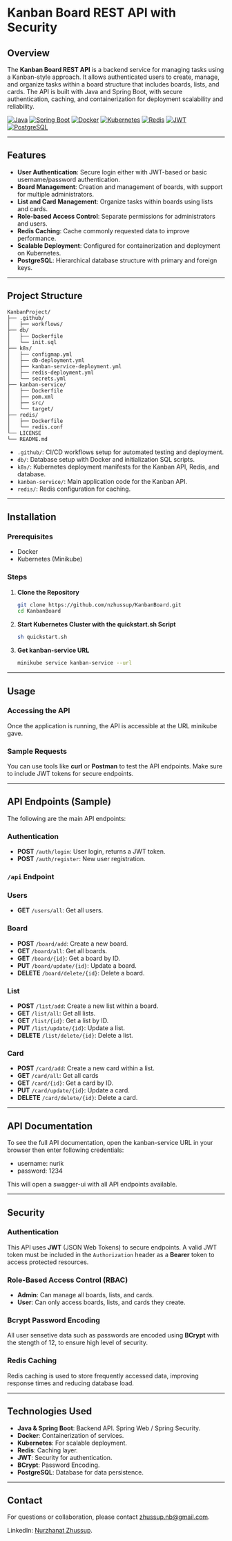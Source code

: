 # Kanban Board REST API with Security

## Overview

The **Kanban Board REST API** is a backend service for managing tasks using a Kanban-style approach. It allows authenticated users to create, manage, and organize tasks within a board structure that includes boards, lists, and cards. The API is built with Java and Spring Boot, with secure authentication, caching, and containerization for deployment scalability and reliability.

[![Java](https://img.shields.io/badge/Java-ED8B00?style=for-the-badge&logo=java&logoColor=white)](https://www.java.com)
[![Spring Boot](https://img.shields.io/badge/Spring%20Boot-6DB33F?style=for-the-badge&logo=spring-boot&logoColor=white)](https://spring.io/projects/spring-boot)
[![Docker](https://img.shields.io/badge/Docker-2496ED?style=for-the-badge&logo=docker&logoColor=white)](https://www.docker.com)
[![Kubernetes](https://img.shields.io/badge/Kubernetes-326CE5?style=for-the-badge&logo=kubernetes&logoColor=white)](https://kubernetes.io)
[![Redis](https://img.shields.io/badge/Redis-DC382D?style=for-the-badge&logo=redis&logoColor=white)](https://redis.io)
[![JWT](https://img.shields.io/badge/JWT-000000?style=for-the-badge&logo=JSON%20web%20tokens&logoColor=white)](https://jwt.io)
[![PostgreSQL](https://img.shields.io/badge/PostgreSQL-336791?style=for-the-badge&logo=postgresql&logoColor=white)](https://www.postgresql.org)

---

## Features

- **User Authentication**: Secure login either with JWT-based or basic username/password authentication.
- **Board Management**: Creation and management of boards, with support for multiple administrators.
- **List and Card Management**: Organize tasks within boards using lists and cards.
- **Role-based Access Control**: Separate permissions for administrators and users.
- **Redis Caching**: Cache commonly requested data to improve performance.
- **Scalable Deployment**: Configured for containerization and deployment on Kubernetes.
- **PostgreSQL**: Hierarchical database structure with primary and foreign keys.

---

## Project Structure

```
KanbanProject/
├── .github/
│   ├── workflows/
├── db/
│   ├── Dockerfile
│   └── init.sql
├── k8s/
│   ├── configmap.yml
│   ├── db-deployment.yml
│   ├── kanban-service-deployment.yml
│   ├── redis-deployment.yml
│   └── secrets.yml
├── kanban-service/
│   ├── Dockerfile
│   ├── pom.xml
│   ├── src/
│   └── target/
├── redis/
│   ├── Dockerfile
│   └── redis.conf
└── LICENSE
└── README.md
```

- `.github/`: CI/CD workflows setup for automated testing and deployment.
- `db/`: Database setup with Docker and initialization SQL scripts.
- `k8s/`: Kubernetes deployment manifests for the Kanban API, Redis, and database.
- `kanban-service/`: Main application code for the Kanban API.
- `redis/`: Redis configuration for caching.

---

## Installation

### Prerequisites

- Docker
- Kubernetes (Minikube)

### Steps

1. **Clone the Repository**

   ```bash
   git clone https://github.com/nzhussup/KanbanBoard.git
   cd KanbanBoard
   ```

2. **Start Kubernetes Cluster with the quickstart.sh Script**

   ```bash
   sh quickstart.sh
   ```

3. **Get kanban-service URL**
   ```bash
   minikube service kanban-service --url
   ```

---

## Usage

### Accessing the API

Once the application is running, the API is accessible at the URL minikube gave.

### Sample Requests

You can use tools like **curl** or **Postman** to test the API endpoints. Make sure to include JWT tokens for secure endpoints.

---

## API Endpoints (Sample)

The following are the main API endpoints:

### Authentication

- **POST** `/auth/login`: User login, returns a JWT token.
- **POST** `/auth/register`: New user registration.

### `/api` Endpoint

### Users

- **GET** `/users/all`: Get all users.

### Board

- **POST** `/board/add`: Create a new board.
- **GET** `/board/all`: Get all boards.
- **GET** `/board/{id}`: Get a board by ID.
- **PUT** `/board/update/{id}`: Update a board.
- **DELETE** `/board/delete/{id}`: Delete a board.

### List

- **POST** `/list/add`: Create a new list within a board.
- **GET** `/list/all`: Get all lists.
- **GET** `/list/{id}`: Get a list by ID.
- **PUT** `/list/update/{id}`: Update a list.
- **DELETE** `/list/delete/{id}`: Delete a list.

### Card

- **POST** `/card/add`: Create a new card within a list.
- **GET** `/card/all`: Get all cards
- **GET** `/card/{id}`: Get a card by ID.
- **PUT** `/card/update/{id}`: Update a card.
- **DELETE** `/card/delete/{id}`: Delete a card.

---

## API Documentation

To see the full API documentation, open the kanban-service URL in your browser then enter following credentials:

- username: nurik
- password: 1234

This will open a swagger-ui with all API endpoints available.

---

## Security

### Authentication

This API uses **JWT** (JSON Web Tokens) to secure endpoints. A valid JWT token must be included in the `Authorization` header as a **Bearer** token to access protected resources.

### Role-Based Access Control (RBAC)

- **Admin**: Can manage all boards, lists, and cards.
- **User**: Can only access boards, lists, and cards they create.

### Bcrypt Password Encoding

All user sensetive data such as passwords are encoded using **BCrypt** with the stength of 12, to ensure high level of security.

### Redis Caching

Redis caching is used to store frequently accessed data, improving response times and reducing database load.

---

## Technologies Used

- **Java & Spring Boot**: Backend API. Spring Web / Spring Security.
- **Docker**: Containerization of services.
- **Kubernetes**: For scalable deployment.
- **Redis**: Caching layer.
- **JWT**: Security for authentication.
- **BCrypt**: Password Encoding.
- **PostgreSQL**: Database for data persistence.

---

## Contact

For questions or collaboration, please contact [zhussup.nb@gmail.com](mailto:zhussup.nb@gmail.com).

LinkedIn: [Nurzhanat Zhussup](https://www.linkedin.com/in/nurzhanat-zhussup/).
